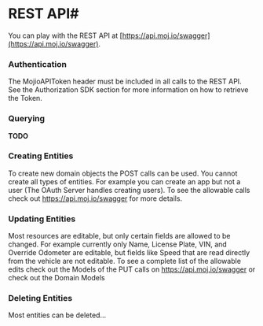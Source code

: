 # REST API#

You can play with the REST API at [https://api.moj.io/swagger](https://api.moj.io/swagger).

### Authentication ###
The MojioAPIToken header must be included in all calls to the REST API. See the Authorization SDK section for more information on how to retrieve the Token.

### Querying ###
**TODO**

### Creating Entities ###

To create new domain objects the POST calls can be used. You cannot create all types of entities. For example you can create an app but not a user (The OAuth Server handles creating users). To see the allowable calls check out https://api.moj.io/swagger for more details. 

### Updating Entities ###

Most resources are editable, but only certain fields are allowed to be changed. For example currently only Name, License Plate, VIN, and Override Odometer are editable, but fields like Speed that are read directly from the vehicle are not editable. To see a complete list of the allowable edits check out the Models of the PUT calls on https://api.moj.io/swagger or check out the Domain Models

### Deleting Entities ###

Most entities can be deleted...

